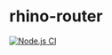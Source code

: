 # rhino-router

[![Node.js CI](https://github.com/drhino/rhino-router/actions/workflows/node.js.yml/badge.svg)](https://github.com/drhino/rhino-router/actions/workflows/node.js.yml)
